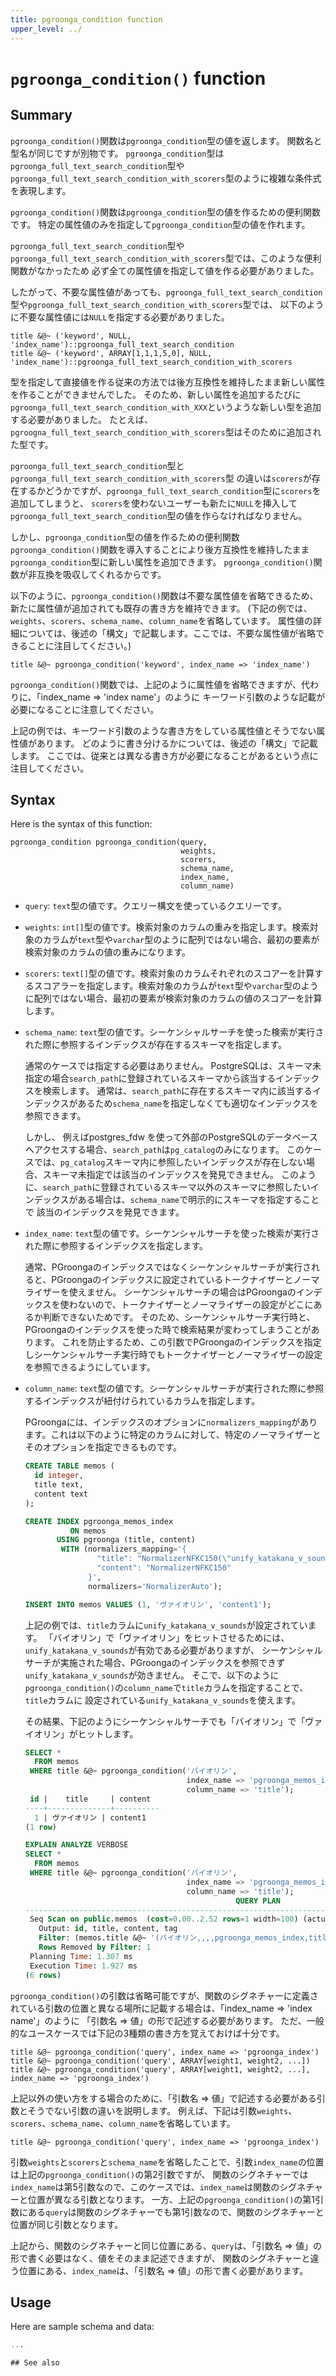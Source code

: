 ```yaml
---
title: pgroonga_condition function
upper_level: ../
---
```


# `pgroonga_condition()` function

## Summary

`pgroonga_condition()`関数は`pgroonga_condition`型の値を返します。
関数名と型名が同じですが別物です。
`pgroonga_condition`型は`pgroonga_full_text_search_condition`型や`pgroonga_full_text_search_condition_with_scorers`型のように複雑な条件式を表現します。

`pgroonga_condition()`関数は`pgroonga_condition`型の値を作るための便利関数です。
特定の属性値のみを指定して`pgroonga_condition`型の値を作れます。

`pgroonga_full_text_search_condition`型や`pgroonga_full_text_search_condition_with_scorers`型では、このような便利関数がなかったため
必ず全ての属性値を指定して値を作る必要がありました。

したがって、不要な属性値があっても、`pgroonga_full_text_search_condition`型や`pgroonga_full_text_search_condition_with_scorers`型では、
以下のように不要な属性値には`NULL`を指定する必要がありました。

```
title &@~ ('keyword', NULL, 'index_name')::pgroonga_full_text_search_condition
title &@~ ('keyword', ARRAY[1,1,1,5,0], NULL, 'index_name')::pgroonga_full_text_search_condition_with_scorers
```

型を指定して直接値を作る従来の方法では後方互換性を維持したまま新しい属性を作ることができませんでした。
そのため、新しい属性を追加するたびに`pgroonga_full_text_search_condition_with_XXX`というような新しい型を追加する必要がありました。
たとえば、`pgroogna_full_text_search_condition_with_scorers`型はそのために追加された型です。

`pgroonga_full_text_search_condition`型と`pgroonga_full_text_search_condition_with_scorers`型
の違いは`scorers`が存在するかどうかですが、`pgroonga_full_text_search_condition`型に`scorers`を追加してしまうと、
`scorers`を使わないユーザーも新たに`NULL`を挿入して`pgroonga_full_text_search_condition`型の値を作らなければなりません。

しかし、`pgroonga_condition`型の値を作るための便利関数`pgroonga_condition()`関数を導入することにより後方互換性を維持したまま
`pgroonga_condition`型に新しい属性を追加できます。
`pgroonga_condition()`関数が非互換を吸収してくれるからです。

以下のように、`pgroonga_condition()`関数は不要な属性値を省略できるため、新たに属性値が追加されても既存の書き方を維持できます。
(下記の例では、`weights`、`scorers`、`schema_name`、`column_name`を省略しています。
属性値の詳細については、後述の「構文」で記載します。ここでは、不要な属性値が省略できることに注目してください。)

```
title &@~ pgroonga_condition('keyword', index_name => 'index_name')
```

`pgroonga_condition()`関数では、上記のように属性値を省略できますが、代わりに、「index_name => 'index name'」のように
キーワード引数のような記載が必要になることに注意してください。

上記の例では、キーワード引数のような書き方をしている属性値とそうでない属性値があります。
どのように書き分けるかについては、後述の「構文」で記載します。
ここでは、従来とは異なる書き方が必要になることがあるという点に注目してください。

## Syntax

Here is the syntax of this function:

```
pgroonga_condition pgroonga_condition(query,
                                      weights,
                                      scorers,
                                      schema_name,
                                      index_name,
                                      column_name)
```

* `query`: `text`型の値です。クエリー構文を使っているクエリーです。
* `weights`: `int[]`型の値です。検索対象のカラムの重みを指定します。検索対象のカラムが`text`型や`varchar`型のように配列ではない場合、最初の要素が検索対象のカラムの値の重みになります。
* `scorers`: `text[]`型の値です。検索対象のカラムそれぞれのスコアーを計算するスコアラーを指定します。検索対象のカラムが`text`型や`varchar`型のように配列ではない場合、最初の要素が検索対象のカラムの値のスコアーを計算します。
* `schema_name`: `text`型の値です。シーケンシャルサーチを使った検索が実行された際に参照するインデックスが存在するスキーマを指定します。

  通常のケースでは指定する必要はありません。
  PostgreSQLは、スキーマ未指定の場合`search_path`に登録されているスキーマから該当するインデックスを検索します。
  通常は、`search_path`に存在するスキーマ内に該当するインデックスがあるため`schema_name`を指定しなくても適切なインデックスを参照できます。

  しかし、 例えばpostgres_fdw を使って外部のPostgreSQLのデータベースへアクセスする場合、`search_path`は`pg_catalog`のみになります。
  このケースでは、`pg_catalog`スキーマ内に参照したいインデックスが存在しない場合、スキーマ未指定では該当のインデックスを発見できません。
  このように、`search_path`に登録されているスキーマ以外のスキーマに参照したいインデックスがある場合は、`schema_name`で明示的にスキーマを指定することで
  該当のインデックスを発見できます。

* `index_name`: `text`型の値です。シーケンシャルサーチを使った検索が実行された際に参照するインデックスを指定します。

  通常、PGroongaのインデックスではなくシーケンシャルサーチが実行されると、PGroongaのインデックスに設定されているトークナイザーとノーマライザーを使えません。
  シーケンシャルサーチの場合はPGroongaのインデックスを使わないので、トークナイザーとノーマライザーの設定がどこにあるか判断できないためです。
  そのため、シーケンシャルサーチ実行時と、PGroongaのインデックスを使った時で検索結果が変わってしまうことがあります。
  これを防止するため、この引数でPGroongaのインデックスを指定しシーケンシャルサーチ実行時でもトークナイザーとノーマライザーの設定を参照できるようにしています。

* `column_name`: `text`型の値です。シーケンシャルサーチが実行された際に参照するインデックスが紐付けられているカラムを指定します。

  PGroongaには、インデックスのオプションに`normalizers_mapping`があります。これは以下のように特定のカラムに対して、特定のノーマライザーとそのオプションを指定できるものです。

  ```sql
  CREATE TABLE memos (
    id integer,
    title text,
    content text
  );

  CREATE INDEX pgroonga_memos_index
            ON memos
         USING pgroonga (title, content)
          WITH (normalizers_mapping='{
                  "title": "NormalizerNFKC150(\"unify_katakana_v_sounds\", true)",
                  "content": "NormalizerNFKC150"
                }',
                normalizers='NormalizerAuto');

  INSERT INTO memos VALUES (1, 'ヴァイオリン', 'content1');
  ```

  上記の例では、`title`カラムに`unify_katakana_v_sounds`が設定されています。
  「バイオリン」で「ヴァイオリン」をヒットさせるためには、`unify_katakana_v_sounds`が有効である必要がありますが、
  シーケンシャルサーチが実施された場合、PGroongaのインデックスを参照できず`unify_katakana_v_sounds`が効きません。
  そこで、以下のように`pgroonga_condition()`の`column_name`で`title`カラムを指定することで、`title`カラムに
  設定されている`unify_katakana_v_sounds`を使えます。

  その結果、下記のようにシーケンシャルサーチでも「バイオリン」で「ヴァイオリン」がヒットします。

  ```sql
  SELECT *
    FROM memos
   WHERE title &@~ pgroonga_condition('バイオリン',
                                      index_name => 'pgroonga_memos_index',
                                      column_name => 'title');
   id |    title     | content  
  ----+--------------+----------
    1 | ヴァイオリン | content1 
  (1 row)

  EXPLAIN ANALYZE VERBOSE
  SELECT *
    FROM memos
   WHERE title &@~ pgroonga_condition('バイオリン',
                                      index_name => 'pgroonga_memos_index',
                                      column_name => 'title');
                                                 QUERY PLAN                                               
  --------------------------------------------------------------------------------------------------------
   Seq Scan on public.memos  (cost=0.00..2.52 rows=1 width=100) (actual time=1.830..1.834 rows=1 loops=1)
     Output: id, title, content, tag
     Filter: (memos.title &@~ '(バイオリン,,,,pgroonga_memos_index,title)'::pgroonga_condition)
     Rows Removed by Filter: 1
   Planning Time: 1.307 ms
   Execution Time: 1.927 ms
  (6 rows)
  ```

`pgroonga_condition()`の引数は省略可能ですが、関数のシグネチャーに定義されている引数の位置と異なる場所に記載する場合は、「index_name => 'index name'」のように
「引数名 => 値」の形で記述する必要があります。
ただ、一般的なユースケースでは下記の3種類の書き方を覚えておけば十分です。

```
title &@~ pgroonga_condition('query', index_name => 'pgroonga_index')
title &@~ pgroonga_condition('query', ARRAY[weight1, weight2, ...])
title &@~ pgroonga_condition('query', ARRAY[weight1, weight2, ...], index_name => 'pgroonga_index')
```

上記以外の使い方をする場合のために、「引数名 => 値」で記述する必要がある引数とそうでない引数の違いを説明します。
例えば、下記は引数`weights`、`scorers`、`schema_name`、`column_name`を省略しています。

```
title &@~ pgroonga_condition('query', index_name => 'pgroonga_index')
```

引数`weights`と`scorers`と`schema_name`を省略したことで、引数`index_name`の位置は上記の`pgroonga_condition()`の第2引数ですが、
関数のシグネチャーでは`index_name`は第5引数なので、このケースでは、`index_name`は関数のシグネチャーと位置が異なる引数となります。
一方、上記の`pgroonga_condition()`の第1引数にある`query`は関数のシグネチャーでも第1引数なので、関数のシグネチャーと位置が同じ引数となります。

上記から、関数のシグネチャーと同じ位置にある、`query`は、「引数名 => 値」の形で書く必要はなく、値をそのまま記述できますが、
関数のシグネチャーと違う位置にある、`index_name`は、「引数名 => 値」の形で書く必要があります。

## Usage

Here are sample schema and data:

```sql
...

## See also

